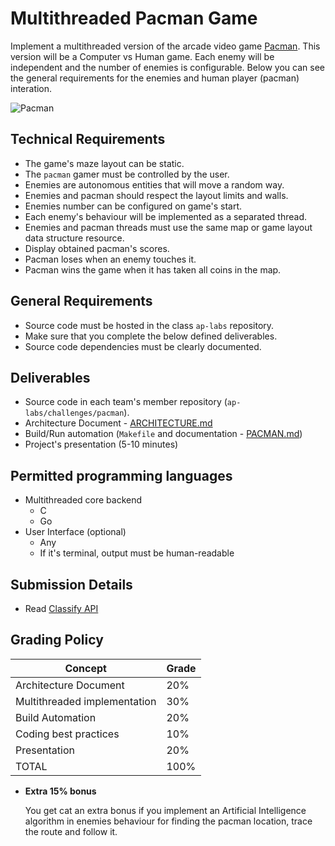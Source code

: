 Multithreaded Pacman Game
=========================

Implement a multithreaded version of the arcade video game [Pacman](https://en.wikipedia.org/wiki/Pac-Man). This version will be a
Computer vs Human game. Each enemy will be independent and the number of enemies is configurable. Below you can see the general
requirements for the enemies and human player (pacman) interation.

![Pacman](pacman.png)

Technical Requirements
----------------------
- The game's maze layout can be static.
- The `pacman` gamer must be controlled by the user.
- Enemies are autonomous entities that will move a random way.
- Enemies and pacman should respect the layout limits and walls.
- Enemies number can be configured on game's start.
- Each enemy's behaviour will be implemented as a separated thread.
- Enemies and pacman threads must use the same map or game layout data structure resource.
- Display obtained pacman's scores.
- Pacman loses when an enemy touches it.
- Pacman wins the game when it has taken all coins in the map.

General Requirements
--------------------
- Source code must be hosted in the class `ap-labs` repository.
- Make sure that you complete the below defined deliverables.
- Source code dependencies must be clearly documented.

Deliverables
------------
- Source code in each team's member repository (`ap-labs/challenges/pacman`).
- Architecture Document - [ARCHITECTURE.md](ARCHITECTURE.md)
- Build/Run automation (`Makefile` and documentation - [PACMAN.md](PACMAN.md))
- Project's presentation (5-10 minutes)


Permitted programming languages
-------------------------------
- Multithreaded core backend
  - C
  - Go
- User Interface (optional)
  - Any
  - If it's terminal, output must be human-readable

Submission Details
------------------
- Read [Classify API](../../classify.md)

Grading Policy
--------------
| Concept                      | Grade |
|------------------------------|-------|
| Architecture Document        | 20%   |
| Multithreaded implementation | 30%   |
| Build Automation             | 20%   |
| Coding best practices        | 10%   |
| Presentation                 | 20%   |
| TOTAL                        | 100%  |

- **Extra 15% bonus**

  You get cat an extra bonus if you implement an Artificial Intelligence algorithm in enemies behaviour
  for finding the pacman location, trace the route and follow it.